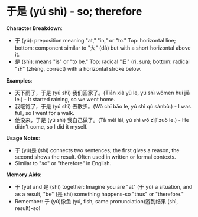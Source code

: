 # **于是 (yú shì) - so; therefore**

**Character Breakdown**:  
- 于 (yú): preposition meaning "at," "in," or "to." Top: horizontal line; bottom: component similar to "大" (dà) but with a short horizontal above it.  
- 是 (shì): means "is" or "to be." Top: radical "日" (rì, sun); bottom: radical "正" (zhèng, correct) with a horizontal stroke below.

**Examples**:  
- 天下雨了，于是 (yú shì) 我们回家了。(Tiān xià yǔ le, yú shì wǒmen huí jiā le.) - It started raining, so we went home.  
- 我吃饱了，于是 (yú shì) 去散步。(Wǒ chī bǎo le, yú shì qù sànbù.) - I was full, so I went for a walk.  
- 他没来，于是 (yú shì) 我自己做了。(Tā méi lái, yú shì wǒ zìjǐ zuò le.) - He didn’t come, so I did it myself.

**Usage Notes**:  
- 于 (yú)是 (shì) connects two sentences; the first gives a reason, the second shows the result. Often used in written or formal contexts.  
- Similar to "so" or "therefore" in English.

**Memory Aids**:  
- 于 (yú) and 是 (shì) together: Imagine you are "at" (于 yú) a situation, and as a result, "be" (是 shì) something happens-so "thus" or "therefore."  
- Remember: 于 (yú)像鱼 (yú, fish, same pronunciation)游到结果 (shì, result)-so!